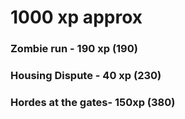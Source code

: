 # 1000 xp approx

### Zombie run - 190 xp (190)
### Housing Dispute - 40 xp (230)
### Hordes at the gates- 150xp (380)
